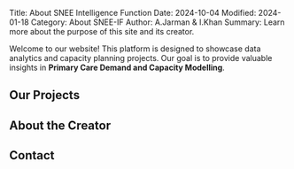 Title: About SNEE Intelligence Function
Date: 2024-10-04
Modified: 2024-01-18
Category: About SNEE-IF
Author: A.Jarman & I.Khan
Summary: Learn more about the purpose of this site and its creator.

Welcome to our website! This platform is designed to showcase data analytics and capacity planning projects. Our goal is to provide valuable insights in **Primary Care Demand and Capacity Modelling**.

## Our Projects

## About the Creator


## Contact